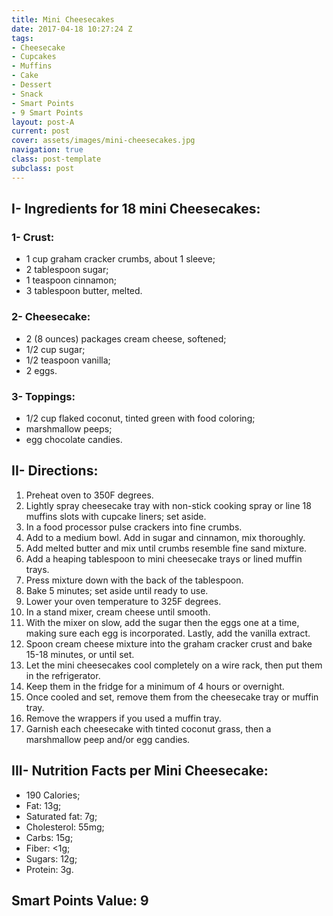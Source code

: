 ```yaml
---
title: Mini Cheesecakes
date: 2017-04-18 10:27:24 Z
tags:
- Cheesecake
- Cupcakes
- Muffins
- Cake
- Dessert
- Snack
- Smart Points
- 9 Smart Points
layout: post-A
current: post
cover: assets/images/mini-cheesecakes.jpg
navigation: true
class: post-template
subclass: post
---
```


## I- Ingredients for 18 mini Cheesecakes:

### 1- Crust:
* 1 cup graham cracker crumbs, about 1 sleeve;
* 2 tablespoon sugar;
* 1 teaspoon cinnamon;
* 3 tablespoon butter, melted.

### 2- Cheesecake:
* 2 (8 ounces) packages cream cheese, softened;
* 1/2 cup sugar;
* 1/2 teaspoon vanilla;
* 2 eggs.

### 3- Toppings:
* 1/2 cup flaked coconut, tinted green with food coloring;
* marshmallow peeps;
* egg chocolate candies.

## II- Directions:
1. Preheat oven to 350F degrees.
1. Lightly spray cheesecake tray with non-stick cooking spray or line 18 muffins slots with cupcake liners; set aside.
1. In a food processor pulse crackers into fine crumbs.
1. Add to a medium bowl. Add in sugar and cinnamon, mix thoroughly.
1. Add melted butter and mix until crumbs resemble fine sand mixture.
1. Add a heaping tablespoon to mini cheesecake trays or lined muffin trays.
1. Press mixture down with the back of the tablespoon.
1. Bake 5 minutes; set aside until ready to use.
1. Lower your oven temperature to 325F degrees.
1. In a stand mixer, cream cheese until smooth.
1. With the mixer on slow, add the sugar then the eggs one at a time, making sure each egg is incorporated. Lastly, add the vanilla extract.
1. Spoon cream cheese mixture into the graham cracker crust and bake 15-18 minutes, or until set.
1. Let the mini cheesecakes cool completely on a wire rack, then put them in the refrigerator.
1. Keep them in the fridge for a minimum of 4 hours or overnight.
1. Once cooled and set, remove them from the cheesecake tray or muffin tray.
1. Remove the wrappers if you used a muffin tray.
1. Garnish each cheesecake with tinted coconut grass, then a marshmallow peep and/or egg candies.

## III- Nutrition Facts per Mini Cheesecake:
* 190 Calories;
* Fat: 13g;
* Saturated fat: 7g;
* Cholesterol: 55mg;
* Carbs: 15g;
* Fiber: <1g;
* Sugars: 12g;
* Protein: 3g.

## Smart Points Value: 9
